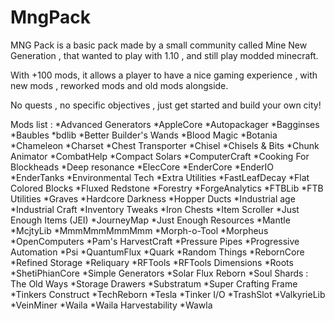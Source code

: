 # MngPack
MNG Pack is a basic pack made by a small community called Mine New Generation , that wanted to play with 1.10 , and still play modded minecraft.

With +100 mods, it allows a player to have a nice gaming experience , with new mods , reworked mods and old mods alongside.

No quests , no specific objectives , just get started and build your own city!

 

Mods list :
*Advanced Generators
*AppleCore
*Autopackager
*Bagginses
*Baubles
*bdlib
*Better Builder's Wands
*Blood Magic
*Botania
*Chameleon
*Charset
*Chest Transporter
*Chisel
*Chisels & Bits
*Chunk Animator
*CombatHelp
*Compact Solars
*ComputerCraft
*Cooking For Blockheads
*Deep resonance
*ElecCore
*EnderCore
*EnderIO
*EnderTanks
*Environmental Tech
*Extra Utilities
*FastLeafDecay
*Flat Colored Blocks
*Fluxed Redstone
*Forestry
*ForgeAnalytics
*FTBLib
*FTB Utilities
*Graves
*Hardcore Darkness
*Hopper Ducts
*Industrial age
*Industrial Craft
*Inventory Tweaks
*Iron Chests
*Item Scroller
*Just Enough Items (JEI)
*JourneyMap
*Just Enough Resources
*Mantle
*McjtyLib
*MmmMmmMmmMmm
*Morph-o-Tool
*Morpheus
*OpenComputers
*Pam's HarvestCraft
*Pressure Pipes
*Progressive Automation
*Psi
*QuantumFlux
*Quark
*Random Things
*RebornCore
*Refined Storage
*Reliquary
*RFTools
*RFTools Dimensions
*Roots
*ShetiPhianCore
*Simple Generators
*Solar Flux Reborn
*Soul Shards : The Old Ways
*Storage Drawers
*Substratum
*Super Crafting Frame
*Tinkers Construct
*TechReborn
*Tesla
*Tinker I/O
*TrashSlot
*ValkyrieLib
*VeinMiner
*Waila
*Waila Harvestability
*Wawla

 

 

 
